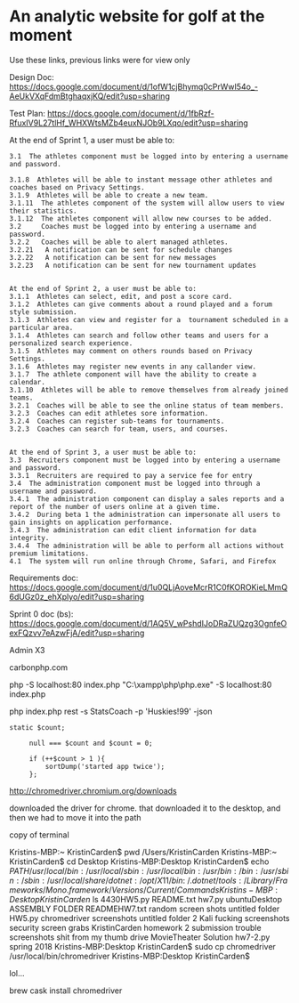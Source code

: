 # An analytic website for golf at the moment

Use these links, previous links were for view only

Design Doc:
https://docs.google.com/document/d/1ofW1cjBhymq0cPrWwI54o_-AeUkVXqFdmBtghaqxjKQ/edit?usp=sharing

Test Plan:
https://docs.google.com/document/d/1fbRzf-RfuxIV9L27tlHf_WHXWtsMZb4euxNJOb9LXqo/edit?usp=sharing


At the end of Sprint 1, a user must be able to:
    
    3.1  The athletes component must be logged into by entering a username and password.
    
    3.1.8  Athletes will be able to instant message other athletes and coaches based on Privacy Settings.
    3.1.9  Athletes will be able to create a new team.
    3.1.11  The athletes component of the system will allow users to view their statistics.
    3.1.12  The athletes component will allow new courses to be added.
    3.2     Coaches must be logged into by entering a username and password.
    3.2.2   Coaches will be able to alert managed athletes.
    3.2.21   A notification can be sent for schedule changes
    3.2.22   A notification can be sent for new messages
    3.2.23   A notification can be sent for new tournament updates
    
    
    At the end of Sprint 2, a user must be able to:
    3.1.1  Athletes can select, edit, and post a score card.
    3.1.2  Athletes can give comments about a round played and a forum style submission.
    3.1.3  Athletes can view and register for a  tournament scheduled in a particular area.
    3.1.4  Athletes can search and follow other teams and users for a personalized search experience.
    3.1.5  Athletes may comment on others rounds based on Privacy Settings.
    3.1.6  Athletes may register new events in any callander view.
    3.1.7  The athlete component will have the ability to create a calendar.
    3.1.10  Athletes will be able to remove themselves from already joined teams.
    3.2.1  Coaches will be able to see the online status of team members. 
    3.2.3  Coaches can edit athletes sore information.
    3.2.4  Coaches can register sub-teams for tournaments.
    3.2.3  Coaches can search for team, users, and courses.
    
    
    At the end of Sprint 3, a user must be able to:
    3.3  Recruiters component must be logged into by entering a username and password.
    3.3.1  Recruiters are required to pay a service fee for entry 
    3.4  The administration component must be logged into through a username and password.
    3.4.1  The administration component can display a sales reports and a report of the number of users online at a given time.
    3.4.2  During beta 1 the administration can impersonate all users to gain insights on application performance.
    3.4.3  The administration can edit client information for data  integrity.
    3.4.4  The administration will be able to perform all actions without premium limitations. 
    4.1  The system will run online through Chrome, Safari, and Firefox
    



Requirements doc:
https://docs.google.com/document/d/1u0QLjAoveMcrR1C0fKOROKieLMmQ6dUGz0z_ehXplyo/edit?usp=sharing


Sprint 0 doc (bs):
https://docs.google.com/document/d/1AQ5V_wPshdIJoDRaZUQzg3OgnfeOexFQzvv7eAzwFjA/edit?usp=sharing
 

Admin X3


 
 carbonphp.com
 
 
php -S localhost:80 index.php
"C:\xampp\php\php.exe" -S localhost:80 index.php


 php index.php rest -s StatsCoach -p 'Huskies!99' -json 
 
    static $count;
 
         null === $count and $count = 0;
 
         if (++$count > 1 ){
             sortDump('started app twice');
         };
         
         
         
  
http://chromedriver.chromium.org/downloads

downloaded the driver for chrome. that downloaded it to the desktop, and then we had to move it into the path 



copy of terminal

Kristins-MBP:~ KristinCarden$ pwd
/Users/KristinCarden
Kristins-MBP:~ KristinCarden$ cd Desktop
Kristins-MBP:Desktop KristinCarden$ echo $PATH 
/usr/local/bin:/usr/local/sbin:/usr/local/bin:/usr/bin:/bin:/usr/sbin:/sbin:/usr/local/share/dotnet:/opt/X11/bin:~/.dotnet/tools:/Library/Frameworks/Mono.framework/Versions/Current/Commands
Kristins-MBP:Desktop KristinCarden$ ls
4430HW5.py					README.txt					hw7.py						ubuntuDesktop
ASSEMBLY FOLDER					READMEHW7.txt					random screen shots				untitled folder
HW5.py						chromedriver					screenshots					untitled folder 2
Kali						fucking screenshots				security screen grabs
KristinCarden					homework 2 submission trouble screenshots	shit from my thumb drive
MovieTheater Solution				hw7-2.py					spring 2018
Kristins-MBP:Desktop KristinCarden$ sudo cp chromedriver /usr/local/bin/chromedriver
Kristins-MBP:Desktop KristinCarden$ 



lol...

brew cask install chromedriver